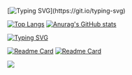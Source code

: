[![Typing SVG](https://readme-typing-svg.herokuapp.com?color=%2336BCF7&lines=Hello!+This+is+my+github!)](https://git.io/typing-svg)


[![Top Langs](https://github-readme-stats.vercel.app/api/top-langs/?username=anuraghazra&layout=compact)](https://github.com/anuraghazra/github-readme-stats)    [![Anurag's GitHub stats](https://github-readme-stats.vercel.app/api?username=MakerScript)](https://github.com/MakerScript/github-readme-stats)

[![Typing SVG](https://readme-typing-svg.herokuapp.com?color=%2336BCF7&lines=My+project+ↆ)](https://git.io/typing-svg)

[![Readme Card](https://github-readme-stats.vercel.app/api/pin/?username=MakerScript&repo=MeepCityJoke)](https://github.com/MakerScript/MeepCityJoke)
[![Readme Card](https://github-readme-stats.vercel.app/api/pin/?username=MakerScript&repo=LibrarySenxy)](https://github.com/MakerScript/LibrarySenxy)

<div align="left">
    <a href="https://discord.gg/wgWHtA4Kgk" alt="Join Discord Server">
        <img src="https://img.shields.io/badge/Discord_Server-5865F2?style=for-the-badge&logo=discord&logoColor=ffffff">
    </a>
</div>
